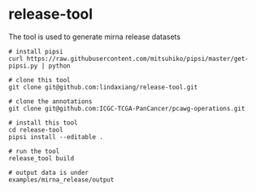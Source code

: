 # release-tool
The tool is used to generate mirna release datasets

    # install pipsi
    curl https://raw.githubusercontent.com/mitsuhiko/pipsi/master/get-pipsi.py | python

    # clone this tool
    git clone git@github.com:lindaxiang/release-tool.git

    # clone the annotations
    git clone git@github.com:ICGC-TCGA-PanCancer/pcawg-operations.git

    # install this tool
    cd release-tool
    pipsi install --editable .

    # run the tool
    release_tool build

    # output data is under
    examples/mirna_release/output
